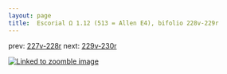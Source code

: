 ```yaml
---
layout: page
title:  Escorial Ω 1.12 (513 = Allen E4), bifolio 228v-229r
---
```


prev: [227v-228r](../227v-228r/) next: [229v-230r](../229v-230r/)



[![Linked to zoomble image](http://www.homermultitext.org/iipsrv?IIIF=/project/homer/pyramidal/deepzoom/hmt/e3bifolio/v1/E3_228v_229r.tif/full/2000,/0/default.jpg)](http://www.homermultitext.org/ict2/?urn=urn:cite2:hmt:e3bifolio.v1:E3_228v_229r)

